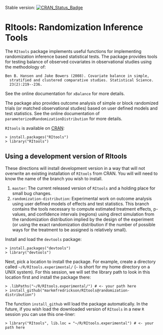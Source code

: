 Stable version: [![CRAN_Status_Badge](http://www.r-pkg.org/badges/version/RItools)](http://cran.r-project.org/package=RItools)

# RItools: Randomization Inference Tools

The `RItools` package implements useful functions for implementing
randomization inference based statistical tests.  The package provides tools
for testing balance of observed covariates in observational studies using the
methodology of:

    Ben B. Hansen and Jake Bowers (2008). Covariate balance in simple,
      stratified and clustered comparative studies. Statistical Science.
      23(2):219--236.

See the online documentation for `xBalance` for more details.

The package also provides outcome analysis of simple or block randomized
trials (or matched observational studies) based on user defined models and
test statistics. See the online documentation of
`parameterizedRandomizationDistribution` for more details.

`RItools` is available on [CRAN](http://cran.r-project.org):

    > install.packages("RItools")
    > library("RItools")


##  Using a development version of RItools

These directions will install development version in a way that will not
overwrite an existing installation of `RItools` from CRAN. You will will need
to know the name of the branch you wish to install.

1. `master`: The current released version of `RItools` and a holding place for small bug changes.
2. `randomization-distribution`: Experimental work on outcome analysis using
   user defined models of effects and test statistics. This branch contains
   the tools necessary to compute estimated treatment effects, p-values, and
   confidence intervals (regions) using direct simulation from the randomization
   distribution implied by the design of the experiment (or using the exact
	   randomization distribution if the number of possible ways for the treatment to
	   be assigned is relatively small).

Install and load the `devtools` package:

    > install.packages("devtools")
    > library("devtools")

Next, pick a location to install the package. For example, create a
directory called `~/R/RItools.experimental/` (`~` is short for my home directory on a
UNIX system). For this session, we will set the library path to look in this
location first and install the package there:

    > .libPaths("~/R/RItools.experimental/") # <- your path here
    > install_github("markmfredrickson/RItools@randomization-distribution")

The function `install_github` will load the package automatically. In the
future, if you wish load the downloaded version of `RItools` in a new `R`
session you can use this one-liner:

    > library("RItools", lib.loc = "~/R/RItools.experimental") # <- your path here
